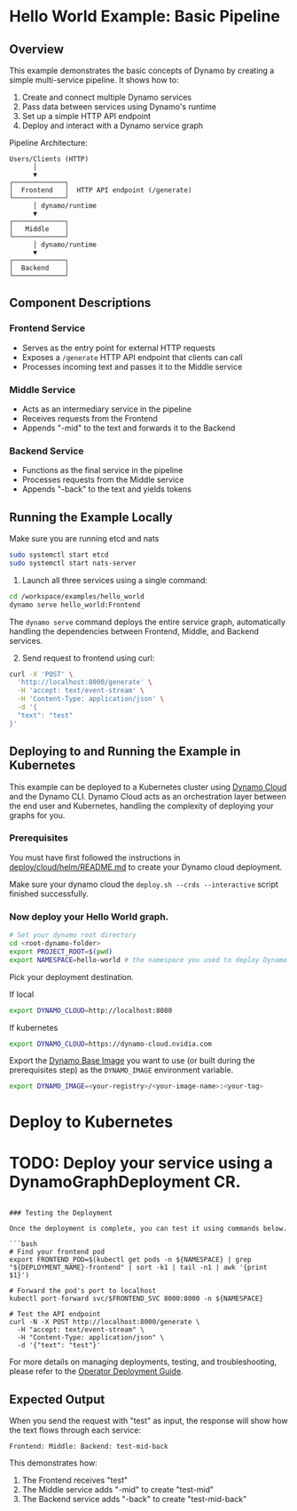 <!--
SPDX-FileCopyrightText: Copyright (c) 2025 NVIDIA CORPORATION & AFFILIATES. All rights reserved.
SPDX-License-Identifier: Apache-2.0

Licensed under the Apache License, Version 2.0 (the "License");
you may not use this file except in compliance with the License.
You may obtain a copy of the License at

http://www.apache.org/licenses/LICENSE-2.0

Unless required by applicable law or agreed to in writing, software
distributed under the License is distributed on an "AS IS" BASIS,
WITHOUT WARRANTIES OR CONDITIONS OF ANY KIND, either express or implied.
See the License for the specific language governing permissions and
limitations under the License.
-->

# Hello World Example: Basic Pipeline

## Overview

This example demonstrates the basic concepts of Dynamo by creating a simple multi-service pipeline. It shows how to:

1. Create and connect multiple Dynamo services
2. Pass data between services using Dynamo's runtime
3. Set up a simple HTTP API endpoint
4. Deploy and interact with a Dynamo service graph

Pipeline Architecture:

```
Users/Clients (HTTP)
      │
      ▼
┌─────────────┐
│  Frontend   │  HTTP API endpoint (/generate)
└─────────────┘
      │ dynamo/runtime
      ▼
┌─────────────┐
│   Middle    │
└─────────────┘
      │ dynamo/runtime
      ▼
┌─────────────┐
│  Backend    │
└─────────────┘
```

## Component Descriptions

### Frontend Service
- Serves as the entry point for external HTTP requests
- Exposes a `/generate` HTTP API endpoint that clients can call
- Processes incoming text and passes it to the Middle service

### Middle Service
- Acts as an intermediary service in the pipeline
- Receives requests from the Frontend
- Appends "-mid" to the text and forwards it to the Backend

### Backend Service
- Functions as the final service in the pipeline
- Processes requests from the Middle service
- Appends "-back" to the text and yields tokens

## Running the Example Locally

Make sure you are running etcd and nats
```bash
sudo systemctl start etcd
sudo systemctl start nats-server
```

1. Launch all three services using a single command:

```bash
cd /workspace/examples/hello_world
dynamo serve hello_world:Frontend
```

The `dynamo serve` command deploys the entire service graph, automatically handling the dependencies between Frontend, Middle, and Backend services.

2. Send request to frontend using curl:

```bash
curl -X 'POST' \
  'http://localhost:8000/generate' \
  -H 'accept: text/event-stream' \
  -H 'Content-Type: application/json' \
  -d '{
  "text": "test"
}'
```

## Deploying to and Running the Example in Kubernetes

This example can be deployed to a Kubernetes cluster using [Dynamo Cloud](../../docs/guides/dynamo_deploy/dynamo_cloud.md) and the Dynamo CLI.
Dynamo Cloud acts as an orchestration layer between the end user and Kubernetes, handling the complexity of deploying your graphs for you.

### Prerequisites

You must have first followed the instructions in [deploy/cloud/helm/README.md](../../deploy/cloud/helm/README.md) to create your Dynamo cloud deployment.

Make sure your dynamo cloud the `deploy.sh --crds --interactive` script finished successfully.

### Now deploy your Hello World graph.


```bash
# Set your dynamo root directory
cd <root-dynamo-folder>
export PROJECT_ROOT=$(pwd)
export NAMESPACE=hello-world # the namespace you used to deploy Dynamo cloud to.
```

Pick your deployment destination.

If local

```bash
export DYNAMO_CLOUD=http://localhost:8080
```

If kubernetes
```bash
export DYNAMO_CLOUD=https://dynamo-cloud.nvidia.com
```

Export the [Dynamo Base Image](../../get_started.md#building-the-dynamo-base-image) you want to use (or built during the prerequisites step) as the `DYNAMO_IMAGE` environment variable.

```bash
export DYNAMO_IMAGE=<your-registry>/<your-image-name>:<your-tag>
```

# Deploy to Kubernetes
# TODO: Deploy your service using a DynamoGraphDeployment CR.
```

### Testing the Deployment

Once the deployment is complete, you can test it using commands below.

```bash
# Find your frontend pod
export FRONTEND_POD=$(kubectl get pods -n ${NAMESPACE} | grep "${DEPLOYMENT_NAME}-frontend" | sort -k1 | tail -n1 | awk '{print $1}')

# Forward the pod's port to localhost
kubectl port-forward svc/$FRONTEND_SVC 8000:8000 -n ${NAMESPACE}

# Test the API endpoint
curl -N -X POST http://localhost:8000/generate \
  -H "accept: text/event-stream" \
  -H "Content-Type: application/json" \
  -d '{"text": "test"}'
```

For more details on managing deployments, testing, and troubleshooting, please refer to the [Operator Deployment Guide](../../docs/guides/dynamo_deploy/operator_deployment.md).

## Expected Output

When you send the request with "test" as input, the response will show how the text flows through each service:

```
Frontend: Middle: Backend: test-mid-back
```

This demonstrates how:
1. The Frontend receives "test"
2. The Middle service adds "-mid" to create "test-mid"
3. The Backend service adds "-back" to create "test-mid-back"
